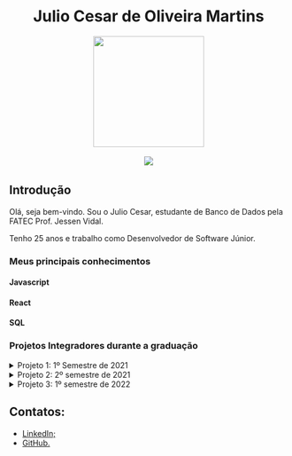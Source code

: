 <body>
  <div align="center">
    <h1>Julio Cesar de Oliveira Martins</h1>
    <kbd><img src="https://avatars.githubusercontent.com/u/49699769?s=400&u=b3668d7972d97e054e42d1695779df65794a3ce1&v=4" width="200px" height="200px"/></kbd>
    <p><a href="https://www.linkedin.com/in/juliocesar2811/"><img src="https://img.shields.io/badge/LinkedIn-0077B5?style=for-the-badge&logo=linkedin&logoColor=white"/></a></p>
  </div>
</body>

## Introdução

Olá, seja bem-vindo. Sou o Julio Cesar, estudante de Banco de Dados pela FATEC Prof. Jessen Vidal. 

Tenho 25 anos e trabalho como Desenvolvedor de Software Júnior. <br/>


### Meus principais conhecimentos

#### Javascript


#### React

#### SQL


### Projetos Integradores durante a graduação 
<details >
  <summary>Projeto 1: 1º Semestre de 2021</summary>
  
  # Projeto 1: 1º Semestre de 2021

  ### Parceiro Acadêmico
  Fatec Prof. Jessen Vidal (proposta realizada pelo docente responsável pela disciplina que ordenou o projeto)


  ### Visão do Projeto
  A proposta do projeto foi a elaboração de um website institucional visando a melhoria da visibilidade do centro de convivência infantil vó Maria Felix para o público de modo geral, onde o usuário poderá facilmente ter o acesso a informação sobre a ong como: sua criação, história, funcionamento e os projetos em andamento.

  os interessados em ajudar na causa poderão fazer inscrição para ser voluntariado, doações, projetos / parcerias e podem ajudar compartilhando a ong através do site.

  Link do repositório do projeto: https://github.com/juliocesar1316/Projeto-Site-Intitucional

  ### Tecnologias adotadas na solução

  #### HTML e CSS
  #### Javascript
  #### MySQL
  #### PHP

  ### Contribuições pessoais
  -modelagem do design do site na plataforma marvel
  -html e css junto com php
  -banco de dados

  ### Aprendizados Efetivos HS

</details>

<details>
  <summary>Projeto 2: 2º semestre de 2021</summary>

  # Projeto 2: 2º semestre de 2021

  ### Parceiro Acadêmico
  JetSoft <br/>

  <img src="https://pqtec.org.br/wpfiles/wp-content/uploads/2020/12/45e3ff8fb90b6638ab8b.jpg" alt="JetSoft" /><br/>
  ##### *Figura 01. JetSoft*

  ### Visão do Projeto

  O projeto foi elaborado para produzir um website para uma empresa de softwares que terceiriza serviços, onde ela terá a funcionalidade de emitir relatórios mensais apresentando o quadro de presença de colaboradores em posto de trabalhos acordados em contrato que passarão por um nível de aprovação. 

  Devido ao problema de falta de colaboradores se a empresa tiver acima de 20% de postos de trabalho em abertos, o mesmo paga multa de 35% do valor total do contrato e para que isso seja evitado outra funcionalidade do projeto e o quadro de colaboradores que possuirá alocações fixas e flutuantes parra caso ocorra eventos (férias, falta não justificada, licença diversas, demissão, entre outros). 

  Link do repositório do projeto: https://github.com/juliocesar1316/JetSoft

  ### Tecnologias adotadas na solução

  #### Flask
  #### HTML, CSS e JavaScript
  #### MySQL

  ### Contribuições pessoais
  -master
  -html, css e javascript
  -flask

  ### Aprendizados Efetivos HS

</details> 

<details>
  <summary>Projeto 3: 1º semestre de 2022</summary>

  # Projeto 3: 1º semestre de 2022

  ## Parceiro Acadêmico
  tecsus <br/>
  ![image](https://media-exp1.licdn.com/dms/image/C560BAQHXLirwDSFr8w/company-logo_200_200/0/1601400075343?e=1671667200&v=beta&t=YrZM8vA81NGXAkaDahqHBGJqxY0gAzFTM6xDqingDkM)
  ##### *Figura 01. tecsus*

  ### Visão do Projeto

  O projeto foi elaborado para produzir um software de gerenciamento de contas para uma startup que busca por meio da tecnologia tornar o planeta mais sustentável.
  O sistema será desenvolvido para que o processo de cadastramento de contas, unidade, concessionarias e contratos possa ser simples e intuitivo, além de proporcionar ao usuário uma experiência mais dinâmica ao exibir as informações relevantes através de relatórios e gráficos descomplicados para análise

  Link do repositório do projeto: https://github.com/juliocesar1316/TecSus

  ### Tecnologias adotadas na solução

  #### - React
  #### - Spring - java
  #### - MySQL

  ### Contribuições pessoais

  Neste projeto eu estava atuando como Product Owner, onde era responsável pelo contato com cliente, definição de user storys, priorização do backlog e para este projeto eu realizei o design do mockup do aplicativo. 

  Após o contato com o cliente, foi possível a definição dos user storys e do mockup onde foi utilizado a ferramenta figma.
  <div id="table_use_cases" align="center" width="400">
    <table align="justify">
      <tr>
        <th>User Story id</th>
        <th>Como um (ator)</th>
        <th>Eu quero (ação)</th>
        <th>Para que seja possível (funcionalidade)</th>
        <th>Prioridade</th>
      </tr>
      <tr>
        <td>1</td>
        <td>Digitador</td>
        <td>Guardar no sistema os dados das contas de água para análises, relatórios e ter um controle de sistema</td>
        <td>Criar um cadastro de conta de água de maneira funcional e prático </td>
        <td>1</td>
      </tr>
      <tr>
        <td>2</td>
        <td>Digitador</td>
        <td>Guardar no sistema os dados das contas de energia para análises, relatórios e ter um controle de sistema</td>
        <td>Criar um cadastro de conta de energia de maneira funcional e prático </td>
        <td>2</td>
      </tr>
      <tr>
        <td>3</td>
        <td>Digitador</td>
        <td>Guardar no sistema dados de unidades e ou empresas para análises, relatórios e ter um controle de sistema</td>
        <td>Criar um cadastro de unidades de maneira funcional e prático </td>
        <td>3</td>
      </tr>
      <tr> 
        <td>4</td>
        <td>Digitador</td>
        <td>Guardar no sistema dados de concessionaria que faz o fornecimento para tais unidades para análises, relatórios e ter um controle de sistema</td>
        <td>Criar um cadastro de concessionarias de maneira funcional e prático </td>
        <td>4</td>
      </tr>
      <tr>
        <td>5</td>
        <td>Digitador</td>
        <td>Cadastrar os contratos acordado com os clientes e unidade com sua respectiva concessionaria do segmento de água/esgoto</td>
        <td>Criar um cadastro de contrato para contas de água/esgoto</td>
        <td>5</td>
      </tr>
      <tr>
        <td>6</td>
        <td>Digitador</td>
        <td>Cadastrar os contratos acordado com os clientes e unidade com sua respectiva concessionaria do segmento de energia</td>
        <td>Criar um cadastro de contrato para contas de energia</td>
        <td>6</td>
      </tr>
      <tr>
        <td>23</td>
        <td>Gestor, Digitador e Administrador</td>
        <td>Um sistema com bastante atalhos, que fique bem usual para os usuários e de fácil entendimento</td>
        <td>O sistema deve ser montado com menu lateral esquerdo com as abas de acesso totalmente limpo e de fácil acesso e para áreas externas do menu vão ser utilizados mais ou menos 100% da tela</td>
        <td>23</td>
      </tr>
    </table>
  </div>

  <img src="./midias/contrato_agua.png" width="800">
  <br>  # Figura 02. Tela de contrato de agua*
  <img src="./midias/pt1_conta_agua.png" width="800">
  <br> # Figura 03. Tela de conta de agua pt1*
  <img src="./midias/pt2_conta_agua.png" width="800">
  <br>
  # Figura 04. Tela de conta de agua pt2*
  <br>
  <br>
  Após cliente aprovar o mockup e a priorização de backlog, podemos começar a organizar os grupos de back-end e front-end. Para este projeto foi utilizado as linguagens React para front-end, Spring Boot para back-end e para o banco de dados foi utilizado o Mysql. As linguagens foram utilizadas por serem requisitos e pela preferência do grupo.

  Apesar de esta operando como Product Owner, possuo algumas experiencias com React e como meu grupo não tinha pessoas para o front eu decidi conciliar o PO com o desenvolvimento do front-end.

  De começo para auxiliar na programação das telas foi utilizado a biblioteca MaterialUi onde foi utilizado campos de input, botões e estilos. Como o react trabalha com componentes no nosso projeto não foi diferente, para cada parte das páginas foi criado um componente para facilitar na programação e userStates para que seja feito o controle do estado das variáveis.
  <details>
    <summary>Modal de editar a concessionaria</summary><br>
    ```
      
      export default function EditConcessionaria({ dados, modalEdit }) {
    
      const classes = useStyles();
      const [cnpj, setCnpj] = useState(dados.cnpj);
      const [nome, setNome] = useState(dados.nome);
      const [segmento, setSegmento] = useState(dados.segmento);
      const [cep, setCep] = useState(dados.cep);
      const [rua, setRua] = useState(dados.rua);
      const [bairro, setBairro] = useState(dados.bairro);
      const [estado, setEstado] = useState(dados.uf);
      const [cidade, setCidade] = useState(dados.cidade);
      const [num_resid, setNum_resid] = useState(dados.numero);
      const [telefone, setTelefone] = useState(dados.telefone);
      const [inscricao_est, setInscricao_est] = useState(dados.inscricao_estadual);
      const [inscricao_unic, setInscricao_unic] = useState(
        dados.inscricao_especial
      );

      async function handleUpdate() {
        const data = {
          id: dados.id,
          cnpj: cnpj,
          nome: nome,
          segmento: segmento,
          cep: cep,
          rua: rua,
          bairro: bairro,
          cidade: cidade,
          uf: estado,
          numero: num_resid,
          telefone: telefone,
          inscricao_estadual: inscricao_est,
          inscricao_especial: inscricao_unic,
        };
        await fetch(`${baseURL}/concessionaria/atualizar`, {
          method: "PUT",
          headers: {
            "Content-Type": "application/json",
          },
          body: JSON.stringify(data),
        });
      }

      return (
        <form className={classes.root} onSubmit={handleUpdate}>
          <div className={classes.campo}>
            <TextField
              className={classes.text}
              required
              id="outlined-required"
              label="CNPJ"
              variant="outlined"
              fullWidth
              onChange={(e) => setCnpj(e.target.value)}
              value={cnpj}
            />
      ...
    ```
  </details><br>

  O componente que foi criado acima é um Modal que aonde retorna os dados que foram salvos e edita as informações. Usando o useState é possível guardar o dado salvo e editá-lo como segundo estado da variável. A função handleUpdate é executado após apertar o botão de enviar onde ele pega todas as alterações e atualiza os dados. No returno desse componente tem os inputs e as label que serão mostradas nesse modal.

  Esse é um exemplo de um componente de dados que retorna os dados da concessionaria para editar e assim como esse outros foram montados como inserir, editar e excluir dados do app.

  Para última sprint foi acordado com o cliente que era para ser inserido uma página de relatório com gráficos relacionados a contas de água e contas de energia inseridos.

  Para o gráfico optei por utilizar a biblioteca recharts para react onde ele consegue gerar um gráfico com os dados das contas.

  <details>
    <summary>Componente de grafico da agua usado na pagina de relatorios</summary>
    ```


      import {
      AreaChart,
      XAxis,
      YAxis,
      CartesianGrid,
      Tooltip,
      Area,
    } from "recharts";
    import FormControl from "@material-ui/core/FormControl";
    import RadioGroup from "@material-ui/core/RadioGroup";
    import FormControlLabel from "@material-ui/core/FormControlLabel";
    import { useState } from "react";
    import Radio from "@material-ui/core/Radio";
    import "./style.css";

    function GraficoAgua({ listaRelatorioAguas }) {
      const [variavelY, setVariavelY] = useState();
      const [legenda, setLegenda] = useState();
      const [checked, setChecked] = useState("Valor Total R$");

      const handleChange = (event) => {
        setChecked(event.target.value);
      };

      const dataConsumo = listaRelatorioAguas.map((x) => {
        const arrayData = x.data_emissao.split("-");
        const ano = `${arrayData[0]}`;
        const mes = `${arrayData[1]}`;
        return {
          name: `${mes}/${ano}`,
          uv: x.consumo_m3,
        };
      });

      const daTaValorTotal = listaRelatorioAguas.map((x) => {
        const arrayData = x.data_emissao.split("-");
        const ano = `${arrayData[0]}`;
        const mes = `${arrayData[1]}`;
        return {
          name: `${mes}/${ano}`,
          uv: x.valor_total,
        };
      });

      return (
        <div className="main-dados">
          <div className="Agua">
            <AreaChart
              width={900}
              height={450}
              data={variavelY ? variavelY : daTaValorTotal}
              margin={{ top: 30, right: 20, left: 0, bottom: 0 }}
            >
              <defs>
                <linearGradient id="colorUv" x1="0" y1="0" x2="0" y2="2">
                  <stop offset="5%" stopColor="#5664D2" stopOpacity={0.8} />
                  <stop offset="95%" stopColor="#5664D2" stopOpacity={0} />
                </linearGradient>
              </defs>
              <XAxis dataKey="name" />
              <YAxis />
              <CartesianGrid strokeDasharray="3 3" />
              <Tooltip />
              <Area
                type="monotone"
                name={legenda ? legenda : "Valor Total (R$)"}
                dataKey="uv"
                stroke="#5664D2"
                fillOpacity={1}
                fill="url(#colorUv)"
              />
            </AreaChart>
          </div>
          <div className="buttons">
            <FormControl component="fieldset">
              <RadioGroup row value={checked} onChange={handleChange}>
                <FormControlLabel
                  value="Valor Total R$"
                  control={<Radio />}
                  label="Valor Total R$"
                  onClick={() => {
                    setVariavelY(daTaValorTotal);
                    setLegenda("Valor Total (R$)");
                  }}
                />
                <FormControlLabel
                  value="Consumo Mês (M³)"
                  control={<Radio />}
                  label="Consumo Mês (M³)"
                  onClick={() => {
                    setVariavelY(dataConsumo);
                    setLegenda("Consumo Mês (M³)");
                  }}
                />
              </RadioGroup>
            </FormControl>
          </div>
        </div>
      );
    }

    export default GraficoAgua;
      ```
</details><br>
O código acima monta o gráfico através dos dados recebidos no JSON do back-end e filtra de acordo com os valor total mensal e consumo mensal.

Abaixo um gif de como ficou a montagem desse gráfico e os filtros.
<br><img align="center"  src = "midias/relatorios_e_graficos.gif"/>

E com isso é finalizado a api, colocamos o back-end no heroku para facilitar na requisição de dados do front-end e conseguimos entregar um bom projeto, o cliente ficou satisfeito com o resultado.

Porém nesta api eu estava como product owner porém dois integrantes que ficaram na parte do front não acabaram ajudando muito, então acabei que fiquei mais empenhado como desenvolvedor, mas nunca deixando minhas tarefas como product owner de lado. 

#### Hard Skills Efetivamente Desenvolvidas

-Figma<br>
  Para montagem do mockup do projeto.<br>
-React <br>
  Foi utilizado para montagem do front end junto com algumas bibliotecas como recharts e material ui<br>
-Heroku<br>
  Utilizado para hospedagem da parte do back-end do projeto<br>
-MySql<br>
  Utilizado para guardar os dados dos formulários e dados do front-end<br>

#### Soft Skills Efetivamente Desenvolvidas
-Comunicação<br>
  Utilizada para estabelecer os critérios e validação com o cliente e para comunicar com o grupo<br>
-Escuta Ativa<br>
  Utilizada para coletar ideais, críticas e soluções para entender e desenvolver melhor o projeto e para melhor experiencia do usuário<br>
-Trabalho em Equipe<br>
  Utilizado para a montagem geral do projeto, coleta de ideias e ajudar o grupo nas partes que sentem dificuldade para assim gerar um bom trabalho em um bom tempo.<br>
-Liderança<br>
  Utilizado para liderar o grupo da melhor forma possível de acordo com os critérios e gosto do cliente e como desenvolvedor liderar o front-end para que fique adequado e o cliente fique satisfeito <br>

### Aprendizados Efetivos HS

Neste projeto foi possível aprender bastantes coisas tanto de hard skills quanto de soft skills, apesar de todos os transtornos e problemas.

Foi o primeiro projeto que pude trabalhar como product owner, a princípio foi uma grande luta pois nas primeiras sprints que é feito a montagem do user storys, o mockup e validar tudo com o cliente, antes de começar de fato a produção do projeto. Meu grupo ajudou bastante nessa hora com ideias e complementos, professores também ajudaram bastantes pois tinha vezes que a gente não entendia muito bem como fazer um bom planejamento e montagem para mostrar para o cliente.

tudo deu certo como planejamos, o cliente aprovou nosso mockup e user stories e assim podemos começar a programar, porém tivemos problemas com alguns integrantes que não ajudaram e atrasaram entregas, então optei por ficar responsável pelo front-end, onde aprendi a liderar, organizar e realizar coding dojo para conseguir ajudar essas pessoas e assim criar um bom produto para o cliente. 

Mas tudo deu certo no final, aprendi bastante a mexer no figma, a identificar a dor do cliente, qual seria a causa e a solução do problema, liderar um grupo do front-end, programar em react junto com back-end Java, fazer a junção das duas partes, para que o sistema fique completo e a como relacionar o cliente quando algo planejado acaba não dando certo. Foi de grande aprendizado essa api e acredito que a que mais tive resultados satisfatórios. 

</details>

## Contatos:

- [LinkedIn;](https://www.linkedin.com/in/juliocesar2811/)
- [GitHub.](https://github.com/juliocesar1316) 

